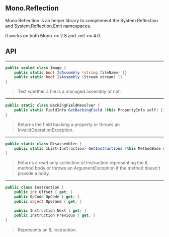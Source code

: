 ## Mono.Reflection

Mono.Reflection is an helper library to complement the System.Reflection and System.Reflection.Emit namespaces.

It works on both Mono >= 2.8 and .net >= 4.0.

## API

***

```csharp
public sealed class Image {
	public static bool IsAssembly (string fileName) {}
	public static bool IsAssembly (Stream stream) {}
}
```

> Test whether a file is a managed assembly or not.

***

```csharp
public static class BackingFieldResolver {
	public static FieldInfo GetBackingField (this PropertyInfo self) {}
}
```

> Returns the field backing a property or throws an InvalidOperationException.

***

```csharp
public static class Disassembler {
	public static IList<Instruction> GetInstructions (this MethodBase self) {}
}
```

> Returns a read only collection of Instruction representing the
> IL method body or throws an ArgumentException if the method doesn't provide a body.

***

```csharp
public class Instruction {
	public int Offset { get; }
	public OpCode OpCode { get; }
	public object Operand { get; }

	public Instruction Next { get; }
	public Instruction Previous { get; }
}
```

> Represents an IL instruction.
